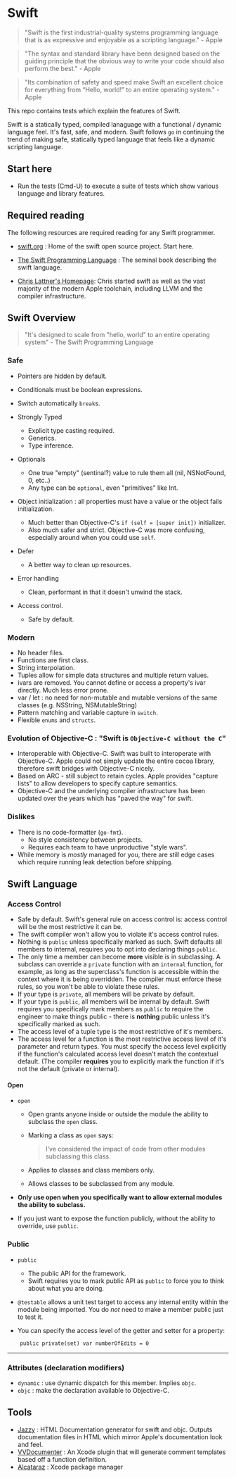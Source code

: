 # Swift

> "Swift is the first industrial-quality systems programming language that is as expressive and enjoyable as a scripting language." - Apple

> "The syntax and standard library have been designed based on the guiding principle that the obvious way to write your code should also perform the best." - Apple

> "Its combination of safety and speed make Swift an excellent choice for everything from “Hello, world!” to an entire operating system." - Apple

This repo contains tests which explain the features of Swift.

Swift is a statically typed, compiled lanaguage with a functional / dynamic language feel. It's fast, safe, and modern. Swift follows `go` in continuing the trend of making safe, statically typed language that feels like a dynamic scripting language.

## Start here

* Run the tests (Cmd-U) to execute a suite of tests which show various language
  and library features.

## Required reading

The following resources are required reading for any Swift programmer.

* [swift.org](http://swift.org) : Home of the swift open source project. Start here.

* [The Swift Programming Language](https://developer.apple.com/library/ios/documentation/Swift/Conceptual/Swift_Programming_Language/) :
  The seminal book describing the swift language.

* [Chris Lattner's Homepage](http://www.nondot.org/sabre/): Chris started swift as well as the vast majority of the modern Apple toolchain, including LLVM and the compiler infrastructure.

## Swift Overview

> "It's designed to scale from "hello, world" to an entire operating system" - The Swift Programming Language

### Safe

* Pointers are hidden by default.
* Conditionals must be boolean expressions.
* Switch automatically `break`s.

* Strongly Typed
  * Explicit type casting required.
  * Generics.
  * Type inference.

* Optionals
  * One true "empty" (sentinal?) value to rule them all (nil, NSNotFound, 0, etc..)
  * Any type can be `optional`, even "primitives" like Int.

* Object initialization : all properties must have a value or the object fails initialization.
    * Much better than Objective-C's `if (self = [super init])` initializer.
    * Also much safer and strict. Objective-C was more confusing, especially around when you could use `self`.

* Defer
  * A better way to clean up resources.

* Error handling
  * Clean, performant in that it doesn't unwind the stack.

* Access control.
  * Safe by default.

### Modern

* No header files.
* Functions are first class.
* String interpolation.
* Tuples allow for simple data structures and multiple return values.
* ivars are removed. You cannot define or access a property's ivar directly. Much less error prone.
* var / let : no need for non-mutable and mutable versions of the same classes (e.g. NSString, NSMutableString)
* Pattern matching and variable capture in `switch`.
* Flexible `enums` and `structs`.

### Evolution of Objective-C : "Swift is `Objective-C without the C`"

* Interoperable with Objective-C. Swift was built to interoperate with Objective-C. Apple could not simply update the entire cocoa library, therefore swift bridges with Objective-C nicely.
* Based on ARC - still subject to retain cycles. Apple provides "capture lists" to allow developers to specify capture semantics.
* Objective-C and the underlying compiler infrastructure has been updated over the years which has "paved the way" for swift.


### Dislikes

* There is no code-formatter (`go-fmt`).
  * No style consistency between projects.
  * Requires each team to have unproductive "style wars".
* While memory is *mostly* managed for you, there are still edge cases which require running leak detection before shipping.


## Swift Language

### Access Control

* Safe by default. Swift's general rule on access control is: access control will be the most restrictive it can be.
* The swift compiler won't allow you to violate it's access control rules.
* Nothing is `public` unless specifically marked as such. Swift defaults all members to internal, requires you to opt into declaring things `public`.
* The only time a member can become **more** visible is in subclassing. A subclass can override a `private` function with an `internal` function, for example, as long as the superclass's function is accessible within the context where it is being overridden. The compiler must enforce these rules, so you won't be able to violate these rules.
* If your type is `private`, all members will be private by default.
* If your type is `public`, all members will be internal by default. Swift requires you specifically mark members as `public` to require the engineer to make things public - there is **nothing** public unless it's specifically marked as such.
* The access level of a tuple type is the most restrictive of it's members.
* The access level for a function is the most restrictive access level of it's parameter and return types. You must specify the access level explicitly if the function's calculated access level doesn't match the contextual default. (The compiler **requires** you to explicitly mark the function if it's not the default (private or internal).

#### Open
* `open`
  * Open grants anyone inside or outside the module the ability to subclass the
    `open` class.
  * Marking a class as `open` says:

    > I've considered the impact of code from other modules subclassing this class.

  * Applies to classes and class members only.
  * Allows classes to be subclassed from any module.

* **Only use open when you specifically want to allow external modules the ability to subclass.**
* If you just want to expose the function publicly, without the ability to override, use `public`.

### Public
* `public`
  * The public API for the framework.
  * Swift requires you to mark public API as `public` to force you to think
    about what you are doing.

* `@testable` allows a unit test target to access any internal entity within the
  module being imported. You do *not* need to make a member public just to test it.

* You can specify the access level of the getter and setter for a property:

```
	public private(set) var numberOfEdits = 0
```

-------

### Attributes (declaration modifiers)

* `dynamic` : use dynamic dispatch for this member. Implies `objc`.
* `objc` : make the declaration available to Objective-C.


## Tools

* [Jazzy](https://github.com/Realm/jazzy) : HTML Documentation generator for swift and objc. Outputs documentation files in HTML which mirror Apple's documentation look and feel.
* [VVDocumenter](https://github.com/onevcat/VVDocumenter-Xcode) : An Xcode plugin that will generate comment templates based off a function definition.
* [Alcataraz](http://alcatraz.io/) : Xcode package manager
